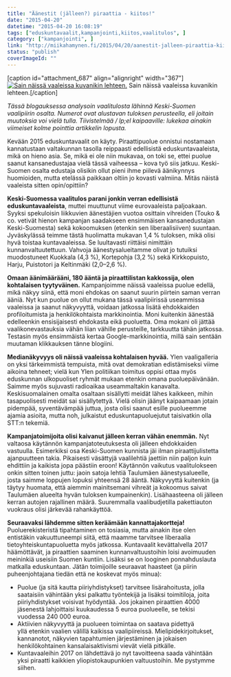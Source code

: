 ```yaml
---
title: "Äänestit (jälleen?) piraattia - kiitos!"
date: "2015-04-20"
datetime: "2015-04-20 16:08:19"
tags: ["eduskuntavaalit,kampanjointi,kiitos,vaalitulos", ]
category: ["kampanjointi", ]
link: "http://miikahamynen.fi/2015/04/20/aanestit-jalleen-piraattia-kiitos/"
status: "publish"
coverImageId: ""
---
```


\[caption id="attachment\_687" align="alignright" width="367"\][![Sain näissä vaaleissa kuvanikin lehteen.](http://miikahamynen.fi/wp-content/uploads/2015/04/lehtikuva_ksml_2015-04-12.jpg)](http://miikahamynen.fi/wp-content/uploads/2015/04/lehtikuva_ksml_2015-04-12.jpg) Sain näissä vaaleissa kuvanikin lehteen.\[/caption\]

_Tässä blogauksessa analysoin vaalitulosta lähinnä Keski-Suomen vaalipiirin osalta. Numerot ovat alustavan tuloksen perusteella, eli joitain muutoksia voi vielä tulla. Tiivistelmää / lp;el kaipaaville: lukekaa ainakin viimeiset kolme pointtia artikkelin lopusta._

Kevään 2015 eduskuntavaalit on käyty. Piraattipuolue onnistui nostamaan kannatustaan valtakunnan tasolla reippaasti edellisistä eduskuntavaaleista, mikä on hieno asia. Se, mikä ei ole niin mukavaa, on toki se, ettei puolue saanut kansanedustajaa vielä tässä vaiheessa – kova työ siis jatkuu. Keski-Suomen osalta edustaja olisikin ollut pieni ihme piilevä äänikynnys huomioiden, mutta etelässä paikkaan oltiin jo kovasti valmiina. Mitäs näistä vaaleista sitten opin/opittiin?

**Keski-Suomessa vaalitulos parani jonkin verran edellisistä eduskuntavaaleista**, muttei muuttunut viime eurovaaleista paljoakaan. Syyksi spekuloisin liikkuvien äänestäjien vuotoa osittain vihreiden (Touko & co. vetivät hienon kampanjan saadakseen ensimmäisen kansanedustajan Keski-Suomesta) sekä kokoomuksen (etenkin sen liberaalisiiven) suuntaan. Jyväskylässä teimme tästä huolimatta mukavan 1,4 % tuloksen, mikä olisi hyvä toistaa kuntavaaleissa. Se luultavasti riittäisi nimittäin kunnanvaltuutettuun. Vahvoja äänestysalueitamme olivat jo tutuiksi muodostuneet Kuokkala (4,3 %), Kortepohja (3,2 %) sekä Kirkkopuisto, Harju, Puistotori ja Keltinmäki (2,0–2,6 %).

**Omaan äänimäärääni, 180 ääntä ja piraattilistan kakkossija, olen kohtalaisen tyytyväinen.** Kampanjoimme näissä vaaleissa puolue edellä, mikä näkyy siinä, että moni ehdokas on saanut suurin piirtein saman verran ääniä. Nyt kun puolue on ollut mukana tässä vaalipiirissä useammissa vaaleissa ja saanut näkyvyyttä, voidaan jatkossa lisätä ehdokkaiden profiloitumista ja henkilökohtaista markkinointia. Moni kuitenkin äänestää edelleenkin ensisijaisesti ehdokasta eikä puoluetta. Oma mokani oli jättää vaalikonevastauksia vähän liian vähille perusteille, tarkkuutta tähän jatkossa. Testasin myös ensimmäistä kertaa Google-markkinointia, millä sain sentään muutaman klikkauksen tänne blogiini.

**Medianäkyvyys oli näissä vaaleissa kohtalaisen hyvää.** Ylen vaaligalleria on yksi tärkeimmistä tempuista, mitä ovat demokratian edistämiseksi viime aikoina tehneet; vielä kun Ylen politiikan toimitus oppisi ottaa myös eduskunnan ulkopuoliset ryhmät mukaan etenkin omana puoluepäivänään. Saimme myös sujuvasti radioaikaa useammaltakin kanavalta. Keskisuomalainen omalta osaltaan sisällytti meidät lähes kaikkeen, mihin tasapuolisesti meidät sai sisällytettyä. Vielä olisin jäänyt kaipaamaan jotain pidempää, syventävämpää juttua, josta olisi saanut esille puolueemme ajamia asioita, mutta noh, julkaistut eduskuntapuoluejutut taisivatkin olla STT:n tekemiä.

**Kampanjatoimijoita olisi kaivanut jälleen kerran vähän enemmän.** Nyt valtaosa käytännön kampanjatoteutuksesta oli jälleen ehdokkaiden vastuulla. Esimerkiksi osa Keski-Suomen kunnista jäi ilman piraattijulistetta ajanpuutteen takia. Pikaisesti väsättyjä vaalilehtiä jaettiin niin paljon kuin ehdittiin ja kaikista jopa päästiin eroon! Käytännön vaikutus vaalitulokseen onkin sitten toinen juttu: jaoin satoja lehtiä Taulumäen äänestysalueelle, josta saimme loppujen lopuksi yhteensä 28 ääntä. Näkyvyyttä kuitenkin (ja täytyy huomata, että aiemmin mainitsemani vihreät ja kokoomus saivat Taulumäen alueelta hyvän tuloksen kumpainenkin). Lisähaasteena oli jälleen kerran autojen rajallinen määrä. Suuremmalla vaalibudjetilla pakettiauton vuokraus olisi järkevää rahankäyttöä.

**Seuraavaksi lähdemme sitten keräämään kannattajakortteja!** Puoluerekisteristä tipahtaminen on tosiasia, mutta ainakin itse olen entistäkin vakuuttuneempi siitä, että maamme tarvitsee liberaalia tietoyhteiskuntapuoluetta myös jatkossa. Kuntavaalit kevättalvella 2017 häämöttävät, ja piraattien saaminen kunnanvaltuustoihin loisi avoimuuden meininkiä useisiin Suomen kuntiin. Lisäksi se on looginen ponnahduslauta matkalla eduskuntaan. Jätän toimijoille seuraavat haasteet (ja piirin puheenjohtajana tiedän että ne koskevat myös minua):

- Puolue (ja sitä kautta piiriyhdistykset) tarvitsee lisärahoitusta, jolla saataisiin vähintään yksi palkattu työntekijä ja lisäksi toimitiloja, joita piiriyhdistykset voisivat hyödyntää. Jos jokainen piraattien 4000 jäsenestä lahjoittaisi kuukaudessa 5 euroa puolueelle, se tekisi vuodessa 240 000 euroa.
- Aktiivien näkyvyyttä ja puolueen toimintaa on saatava pidettyä yllä etenkin vaalien välillä kaikissa vaalipiireissä. Mielipidekirjoitukset, kannanotot, näkyvien tapahtumien järjestäminen ja jokaisen henkilökohtainen kansalaisaktivismi vievät vielä pitkälle.
- Kuntavaaleihin 2017 on lähdettävä jo nyt tavoitteena saada vähintään yksi piraatti kaikkien yliopistokaupunkien valtuustoihin. Me pystymme siihen.
